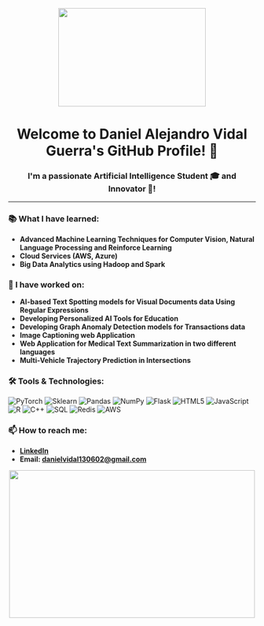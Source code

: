 <div align="center">
<img src="https://media.giphy.com/media/L8K62iTDkzGX6/giphy.gif" width="300" height="200" />

# Welcome to Daniel Alejandro Vidal Guerra's GitHub Profile! 👋

### I'm a passionate Artificial Intelligence Student 🎓 and Innovator 🚀!

</div>

---

### 📚 What I have learned:
- **Advanced Machine Learning Techniques for Computer Vision, Natural Language Processing and Reinforce Learning**
- **Cloud Services (AWS, Azure)**
- **Big Data Analytics using Hadoop and Spark**

### 🔭 I have worked on:
- **AI-based Text Spotting models for Visual Documents data Using Regular Expressions**
- **Developing Personalized AI Tools for Education**
- **Developing Graph Anomaly Detection models for Transactions data**
- **Image Captioning web Application**
- **Web Application for Medical Text Summarization in two different languages**
- **Multi-Vehicle Trajectory Prediction in Intersections**

### 🛠️ Tools & Technologies:
![PyTorch](https://img.shields.io/badge/-PyTorch-EE4C2C?style=flat-square&logo=PyTorch&logoColor=white)
![Sklearn](https://img.shields.io/badge/-Scikit--learn-F7931E?style=flat-square&logo=scikit-learn&logoColor=white)
![Pandas](https://img.shields.io/badge/-Pandas-150458?style=flat-square&logo=Pandas&logoColor=white)
![NumPy](https://img.shields.io/badge/-NumPy-013243?style=flat-square&logo=numpy&logoColor=white)
![Flask](https://img.shields.io/badge/-Flask-000000?style=flat-square&logo=flask&logoColor=white)
![HTML5](https://img.shields.io/badge/-HTML5-E34F26?style=flat-square&logo=html5&logoColor=white)
![JavaScript](https://img.shields.io/badge/-JavaScript-F7DF1E?style=flat-square&logo=javascript&logoColor=black)
![R](https://img.shields.io/badge/-R-276DC3?style=flat-square&logo=r&logoColor=white)
![C++](https://img.shields.io/badge/-C++-00599C?style=flat-square&logo=cplusplus&logoColor=white)
![SQL](https://img.shields.io/badge/-SQL-4479A1?style=flat-square&logo=mysql&logoColor=white)
![Redis](https://img.shields.io/badge/-Redis-DC382D?style=flat-square&logo=redis&logoColor=white)
![AWS](https://img.shields.io/badge/-AWS-232F3E?style=flat-square&logo=amazon-aws&logoColor=white)

### 📫 How to reach me:
- **[LinkedIn](https://www.linkedin.com/in/daniel-alejandro-vidal-guerra-21386b266/)**
- **Email: danielvidal130602@gmail.com**

<div align="center">
<img src="https://media.giphy.com/media/v1.Y2lkPTc5MGI3NjExdW80MmMxdWNjaTZ3OXJpeGtocXBrOW1oeXRsbDlvZTh1MnE0bXc5ZyZlcD12MV9pbnRlcm5hbF9naWZfYnlfaWQmY3Q9Zw/XreQmk7ETCak0/giphy.gif" width="500" height="300" />
</div>
